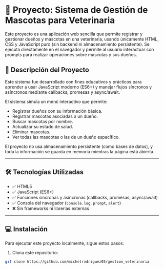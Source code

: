 # 🐾 Proyecto: Sistema de Gestión de Mascotas para Veterinaria

Este proyecto es una aplicación web sencilla que permite registrar y gestionar dueños y mascotas en una veterinaria, usando únicamente HTML, CSS y JavaScript puro (sin backend ni almacenamiento persistente). Se ejecuta directamente en el navegador y permite al usuario interactuar con prompts para realizar operaciones sobre mascotas y sus dueños.



## 📌 Descripción del Proyecto

Este sistema fue desarrollado con fines educativos y prácticos para aprender a usar JavaScript moderno (ES6+) y manejar flujos síncronos y asíncronos mediante callbacks, promesas y async/await.

El sistema simula un menú interactivo que permite:

- Registrar dueños con su información básica.
- Registrar mascotas asociadas a un dueño.
- Buscar mascotas por nombre.
- Actualizar su estado de salud.
- Eliminar mascotas.
- Ver todas las mascotas o las de un dueño específico.

El proyecto no usa almacenamiento persistente (como bases de datos), y toda la información se guarda en memoria mientras la página está abierta.

---

## 🛠️ Tecnologías Utilizadas

- ✅ HTML5
- ✅ JavaScript (ES6+)
- ✅ Funciones síncronas y asíncronas (callbacks, promesas, async/await)
- ✅ Consola del navegador (`console.log`, `prompt`, `alert`)
- ❌ Sin frameworks ni librerías externas

---

## 💻 Instalación

Para ejecutar este proyecto localmente, sigue estos pasos:

1. Clona este repositorio:

```bash
git clone https://github.com/michelrodriguez05/gestion_veterinaria
